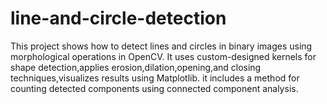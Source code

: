# line-and-circle-detection
This project shows how to detect lines and circles in binary images using morphological operations in OpenCV. It uses custom-designed kernels for shape detection,applies erosion,dilation,opening,and closing techniques,visualizes results using Matplotlib. it includes a method for counting detected components using connected component analysis.

